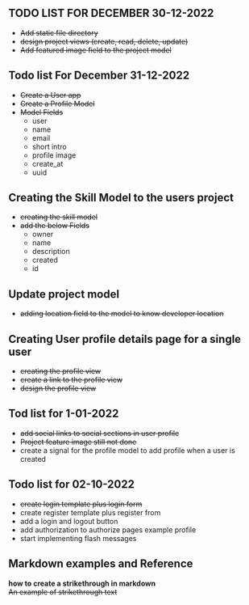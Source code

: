 ## TODO LIST FOR DECEMBER 30-12-2022
- ~~Add static file directory~~
- ~~design  project views  (create, read, delete, update)~~
- ~~Add featured image field to the project model~~
  

## Todo list For December 31-12-2022
- ~~Create a User app~~
- ~~Create a Profile Model~~ 
- ~~Model Fields~~ 
    - user
    - name 
    - email 
    - short intro 
    - profile image 
    - create_at 
    - uuid 
##  Creating the Skill Model to the users project
- ~~creating the skill model~~ 
- ~~add the below Fields~~ 
    - owner
    - name 
    - description
    - created 
    - id
## Update project model 
- ~~adding location field to the  model to know developer location~~ 

## Creating User profile details page for a single user
- ~~creating the profile view~~
- ~~create a link to the profile view~~ 
- ~~design the profile view~~ 

## Tod list for 1-01-2022
- ~~add social links to social sections in user profile~~
- ~~Project feature image still not done~~
- create a signal for the profile model to add profile when a user is created 

## Todo list for 02-10-2022 
- ~~create login template plus login form~~ 
- create register template plus register from 
- add a login and logout button 
- add authorization to authorize pages example profile 
- start implementing flash messages 
  

## Markdown examples and Reference 
**how to create a strikethrough in markdown**
~~An example of strikethrough text~~  